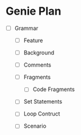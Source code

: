 # Genie Plan

- [ ] Grammar
  - [ ] Feature
  - [ ] Background
  - [ ] Comments
  - [ ] Fragments
    - [ ] Code Fragments
  - [ ] Set Statements
  - [ ] Loop Contruct
  - [ ] Scenario

